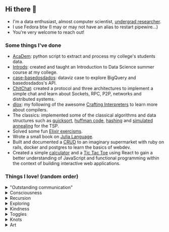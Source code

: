 ## Hi there 👋

- I'm a data enthusiast, almost computer scientist, [undergrad researcher][research].
- I use Fedora btw (I may or may not have an alias to restart pipewire...)
- You're very welcome to reach out! 

### Some things I've done
- [AcaDem][academ]: python script to extract and process my college's students data.
- [Introds][introds]: created and taught an Introduction to Data Science summer course at my college.
- [case-basedosdados][basedados]: dataviz case to explore BigQuery and basedosdados's API.
- [ChitChat][chitchat]: created a protocol and three architectures to implement a simple chat and learn about Sockets, RPC, P2P, networks and distributed systems.
- [dlox][dlox]: my following of the awesome [Crafting Interpreters][crafting_interpreters] to learn more about compilers.
- The classics: implemented some of the classical algorithms and data structures such as [quicksort][quicksort], [huffman code][huffman], [hashing][hashing] and [simulated annealing][sim_annealing] for the TSP. 
- Solved some fun [Elixir exercisms][elixir_exercism].
- Wrote a small book on [Julia Language][julia].
- Built and documented a [CRUD][niex] to an imaginary supermarket with ruby on rails, docker and postgres to learn the basics of webdev.
- Created a simple [calculator][calculator] and a [Tic Tac Toe][tictactoe] using React to gain a better understanding of JavaScript and functional programming within the context of building interactive web applications.  

### Things I love! (random order)
 <details><summary> "Outstanding communication" </summary>
 
   - "Outstanding communication" is the term I use to describe exceptional communicative pieces, as the name suggests. 
   - It can be any type of medium, any type of message, anything that catches my attention for its efficiency and functionality of communication.
   - <details><summary> I have a <a href="https://youtube.com/playlist?list=PLOyYWXM6fk1aPdjrU-C4ZG-UgF0RDf5ES"> youtube playlist </a> to collect such pieces, take a look at some of them! </summary>  
 
     - [The Kernel Trick in Support Vector Machine](https://youtu.be/Q7vT0--5VII)
     - [EP000: Operation Aurora | HACKING GOOGLE](https://youtu.be/przDcQe6n5o)
     - [The Riemann Hypothesis, Explained](https://youtu.be/zlm1aajH6gY)
     - [Evo-Devo (Despacito Biology Parody) | A Capella Science](https://youtu.be/ydqReeTV_vk)
     - [The Amazing Math behind Colors!](https://youtu.be/gnUYoQ1pwes)
     - [The Trick That Solves Rubik’s Cubes and Breaks Ciphers](https://youtu.be/wL3uWO-KLUE)
     - [Quantum Electrodynamics and Feynman Diagrams](https://youtu.be/X-FEU4mQWtE)
     - [Trigonometry Concepts - Don't Memorize! Visualize!](https://youtu.be/mhd9FXYdf4s)
     - [Building a Computer Controlled Loom](https://youtu.be/Czun6yVpzp0)
     - [The Statistics of Microwave Popcorn](https://youtu.be/oeyW9x7r2Xw)
   </details>

   <!-- - <details><summary> There are other mediums! </summary>
  
     - [Byrne's Euclid](https://www.c82.net/euclid/)!!! </details>    -->
  
</details>

 <details><summary> Consciousness </summary>
    - Problems of consciousness, philosophy of mind
    - Qualia!
 </details> 
 <details><summary> Recursion </summary>
    <details><summary> Recursion </summary>
      <details><summary> Recursion </summary>
        <details><summary> Recursion </summary>
          <details><summary> Recursion </summary>
            <details><summary> Recursion </summary>
              <details><summary> Recursion </summary></details></details></details></details></details></details></details>
 <details><summary> Exploring </summary>
    - Learning, teaching, building and testing knowledge 
    - Experimenting, striving for clarity and truth 
    - Just trying to make things work
    - Systematizing 
 </details>
 <details><summary> Kindness </summary>
    - Cooperation 
    - Helping people
    - Non zero-sum games
    - Really trying to grasp others worldviews 
 </details>
 <details><summary> Toggles </summary>
    - Well!
 </details>
 <details><summary> Knots </summary>

   To quote the [ultimate authority on the subject][abok] (emphasis added):

   > To me the simple act of tying a knot is **an adventure in unlimited space**. A bit of string affords a dimensional latitude that is **unique among the entities**.
   > 

   > For an uncomplicated strand is a palpable object that, for all practical purposes, possesses one dimension only. If we move a single strand in a plane, interlacing it at will, actual **objects of beauty and of utility can result** in what is practically two dimensions; and if we choose to direct our strand out of this one plane, another dimension is added which provides opportunity for **an excursion that is limited only by the scope of our own imagery and the length of the ropemaker’s coil**.
   >
 </details>
 <details><summary> Art </summary>
  </details> 


[research]: https://github.com/dbs-97/ds_fundamentals_research
[academ]: https://github.com/dbs-97/demanda_academica
[introds]: https://github.com/dbs-97/introds
[basedados]: https://github.com/dbs-97/case-basedosdados
[chitchat]: https://github.com/dbs-97/sistdist#daniel-brito
[dlox]: https://github.com/dbs-97/dlox
[crafting_interpreters]: https://craftinginterpreters.com/ 
[quicksort]: https://github.com/dbs-97/DataStructures2/blob/main/sorting_algorithms.py 
[huffman]: https://github.com/dbs-97/Estrutura_Dados/blob/main/LE3/LE3.ipynb
[sim_annealing]: https://github.com/dbs-97/heuristics/blob/main/heuristics_a2.ipynb
[hashing]: https://github.com/dbs-97/DataStructures2/blob/main/am2.ipynb
[elixir_exercism]: https://github.com/dbs-97/exercism_elixir
[julia]: https://github.com/dbs-97/julia_book
[niex]: https://github.com/dbs-97/niex
[calculator]: https://github.com/dbs-97/calculator
[tictactoe]: https://github.com/dbs-97/tictactoe

[out_comm]: https://youtube.com/playlist?list=PLOyYWXM6fk1aPdjrU-C4ZG-UgF0RDf5ES 
[abok]: https://www.goodreads.com/en/book/show/816629.The_Ashley_Book_of_Knots

<!--
**dbs-97/dbs-97** is a ✨ _special_ ✨ repository because its `README.md` (this file) appears on your GitHub profile.

Here are some ideas to get you started:

- 🔭 I’m currently working on ...
- 🌱 I’m currently learning ...
- 👯 I’m looking to collaborate on ...
- 🤔 I’m looking for help with ...
- 💬 Ask me about ...
- 📫 How to reach me: ...
- 😄 Pronouns: ...
- ⚡ Fun fact: ...
-->
